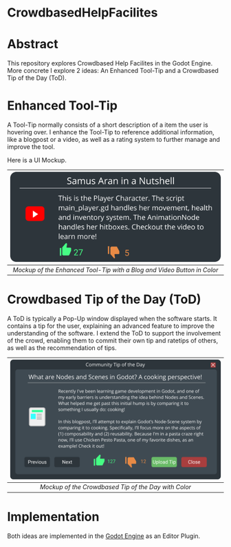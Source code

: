 # CrowdbasedHelpFacilites

# Abstract
This repository explores Crowdbased Help Facilites in the Godot Engine. More concrete I explore 2 ideas: An Enhanced Tool-Tip and a Crowdbased Tip of the Day (ToD).

# Enhanced Tool-Tip
A Tool-Tip normally consists of a short description of a item the user is hovering over. I enhance the Tool-Tip to reference additional information, like a blogpost or a video, as well as a rating system to further manage and improve the tool.

Here is a UI Mockup.

| ![Enhanced Tool-Tip with Color](Documentation/ToolTip_Prototype_w_C.png)  | 
|:--:| 
| *Mockup of the Enhanced Tool-Tip with a Blog and Video Button in Color* |


# Crowdbased Tip of the Day (ToD)
A ToD is typically a Pop-Up window displayed when the software starts. It contains a tip for the user, explaining an advanced feature to improve the understanding of the software. I extend the ToD to support the involvement of the crowd, enabling them to commit their own tip and ratetips of others, as well as the recommendation of tips.

| ![Crowdbased Tip of the Day with Color](Documentation/ToDwColor.png) |
|:--:| 
| *Mockup of the Crowdbased Tip of the Day with Color* |

# Implementation
Both ideas are implemented in the [Godot Engine](https://godotengine.org/) as an Editor Plugin.
